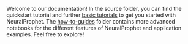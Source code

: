 Welcome to our documentation!
In the source folder, you can find the quickstart tutorial  and further [basic tutorials](/docs/source/tutorials/index.rst) to get you started with NeuralProphet.
The [how-to-guides](/docs/source/how-to-guides/index.rst) folder contains more advanced notebooks for the different features of NeuralProphet and application examples. Feel free to explore!
